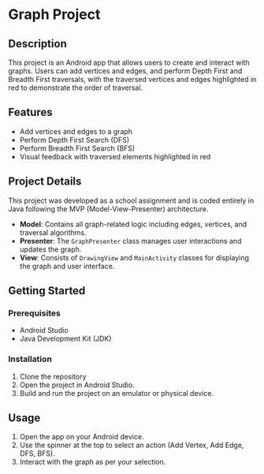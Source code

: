 # Graph Project

## Description

This project is an Android app that allows users to create and interact with graphs. Users can add vertices and edges, and perform Depth First and Breadth First traversals, with the traversed vertices and edges highlighted in red to demonstrate the order of traversal.

## Features

- Add vertices and edges to a graph
- Perform Depth First Search (DFS)
- Perform Breadth First Search (BFS)
- Visual feedback with traversed elements highlighted in red

## Project Details

This project was developed as a school assignment and is coded entirely in Java following the MVP (Model-View-Presenter) architecture.

- **Model**: Contains all graph-related logic including edges, vertices, and traversal algorithms.
- **Presenter**: The `GraphPresenter` class manages user interactions and updates the graph.
- **View**: Consists of `DrawingView` and `MainActivity` classes for displaying the graph and user interface.

## Getting Started

### Prerequisites

- Android Studio
- Java Development Kit (JDK)

### Installation

1. Clone the repository
2. Open the project in Android Studio.
3. Build and run the project on an emulator or physical device.

## Usage

1. Open the app on your Android device.
2. Use the spinner at the top to select an action (Add Vertex, Add Edge, DFS, BFS).
3. Interact with the graph as per your selection.

